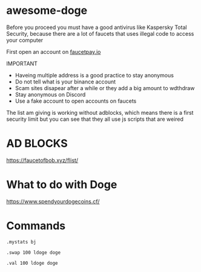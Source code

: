 # awesome-doge

Before you proceed you must have a good antivirus like Kaspersky Total Security, because there are a lot of faucets that uses illegal code to access your computer

First open an account on [faucetpay.io](https://faucetpay.io/?r=1358186)

IMPORTANT

* Haveing multiple address is a good practice to stay anonymous
* Do not tell what is your binance account
* Scam sites disapear after a while or they add a big amount to wdthdraw
* Stay anonymous on Discord
* Use a fake account to open accounts on faucets

The list am giving is working without adblocks, which means there is a first security limit but you can see that they all use js scripts that are weired

# AD BLOCKS

https://faucetofbob.xyz/flist/


# What to do with Doge

https://www.spendyourdogecoins.cf/

# Commands

```
.mystats bj
```

```
.swap 100 ldoge doge
```

```
.val 100 ldoge doge
```
